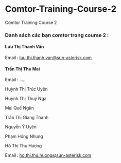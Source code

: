 # Comtor-Training-Course-2
Comtor Training Course 2

### Danh sách các bạn comtor trong course 2 : 

#### Lưu Thị Thanh Vân

Email : luu.thi.thanh.van@sun-asterisk.com

#### Trần Thị Thu Mai

Email : .....

Huỳnh Thị Trúc Uyên

Huỳnh Thị Thuý Nga

Mai Quế Ngân

Trần Thị Giang Thanh

Nguyễn Ý Uyên

Phạm Hồng Nhung

Hồ Thị Thu Hương

Email : ho.thi.thu.huong@sun-asterisk.com

